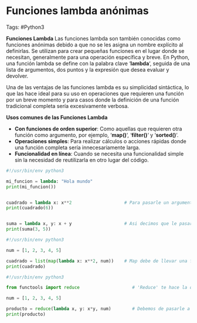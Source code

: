 # Funciones lambda anónimas 

Tags: #Python3 

**Funciones Lambda**
Las funciones lambda son también conocidas como funciones anónimas debido a que no se les asigna un nombre explícito al definirlas. Se utilizan para crear pequeñas funciones en el lugar donde se necesitan, generalmente para una operación específica y breve. En Python, una función lambda se define con la palabra clave ‘**lambda**‘, seguida de una lista de argumentos, dos puntos y la expresión que desea evaluar y devolver.

Una de las ventajas de las funciones lambda es su simplicidad sintáctica, lo que las hace ideal para su uso en operaciones que requieren una función por un breve momento y para casos donde la definición de una función tradicional completa sería excesivamente verbosa.

**Usos comunes de las Funciones Lambda**
- **Con funciones de orden superior**: Como aquellas que requieren otra función como argumento, por ejemplo, ‘**map()**‘, ‘**filter()**‘ y ‘**sorted()**‘.
- **Operaciones simples**: Para realizar cálculos o acciones rápidas donde una función completa sería innecesariamente larga.
- **Funcionalidad en línea**: Cuando se necesita una funcionalidad simple sin la necesidad de reutilizarla en otro lugar del código.

```python 
#!/usr/bin/env python3 

mi_funcion = lambda: "Hola mundo"
print(mi_funcion())


cuadrado = lambda x: x**2                    # Para pasarle un argumento a la funcion lambda, colocamos una variable 
print(cuadrado(6))


suma = lambda x, y: x + y                    # Asi decimos que le pasaremos dos argumentos a la funcion lambda
print(suma(3, 5))
```

```python 
#!/usr/bin/env python3

num = [1, 2, 3, 4, 5]

cuadrado = list(map(lambda x: x**2, num))    # Map debe de llevar una funcion y un objeto iterable para funcionar 
print(cuadrado)
```

```python
#!/usr/bin/env python3

from functools import reduce                    # 'Reduce' te hace la operatoria para todos los iterables de la lista 

num = [1, 2, 3, 4, 5]

producto = reduce(lambda x, y: x*y, num)        # Debemos de pasarle a la funcion 'reduce' una funcion y un iterable 
print(producto)
```